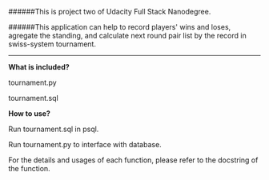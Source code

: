 ######This is project two of Udacity Full Stack Nanodegree.

######This application can help to record players' wins and loses, agregate the standing, and calculate next round pair list by the record in swiss-system tournament.

---------


**What is included?**

tournament.py

tournament.sql

**How to use?**

Run tournament.sql in psql.

Run tournament.py to interface with database. 

For the details and usages of each function, please refer to the docstring of the function.
